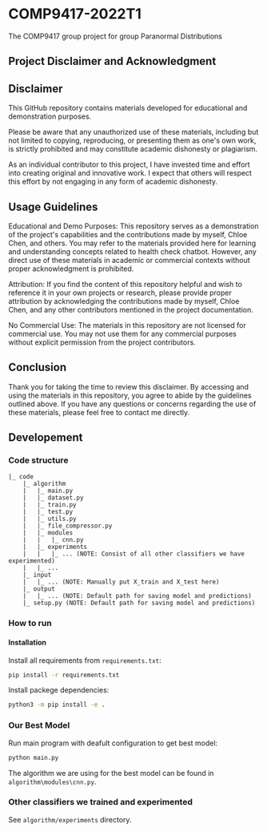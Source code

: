 # COMP9417-2022T1
The COMP9417 group project for group Paranormal Distributions

## Project Disclaimer and Acknowledgment

## Disclaimer

This GitHub repository contains materials developed for educational and demonstration purposes. 

Please be aware that any unauthorized use of these materials, including but not limited to copying, reproducing, or presenting them as one's own work, is strictly prohibited and may constitute academic dishonesty or plagiarism.

As an individual contributor to this project, I have invested time and effort into creating original and innovative work. I expect that others will respect this effort by not engaging in any form of academic dishonesty.


## Usage Guidelines

Educational and Demo Purposes: This repository serves as a demonstration of the project's capabilities and the contributions made by myself, Chloe Chen, and others. You may refer to the materials provided here for learning and understanding concepts related to health check chatbot. However, any direct use of these materials in academic or commercial contexts without proper acknowledgment is prohibited.

Attribution: If you find the content of this repository helpful and wish to reference it in your own projects or research, please provide proper attribution by acknowledging the contributions made by myself, Chloe Chen, and any other contributors mentioned in the project documentation.

No Commercial Use: The materials in this repository are not licensed for commercial use. You may not use them for any commercial purposes without explicit permission from the project contributors.

## Conclusion 

Thank you for taking the time to review this disclaimer. By accessing and using the materials in this repository, you agree to abide by the guidelines outlined above. If you have any questions or concerns regarding the use of these materials, please feel free to contact me directly.




## Developement

### Code structure

```Text
|_ code
    |_ algorithm
    |   |_ main.py
    |   |_ dataset.py
    |   |_ train.py
    |   |_ test.py
    |   |_ utils.py
    |   |_ file_compressor.py
    |   |_ modules
    |   |   |_ cnn.py
    |   |_ experiments
    |   |   |_ ... (NOTE: Consist of all other classifiers we have experimented)
    |   |_ ...     
    |_ input
    |   |_ ... (NOTE: Manually put X_train and X_test here)
    |_ output
    |   |_ ... (NOTE: Default path for saving model and predictions)
    |_ setup.py (NOTE: Default path for saving model and predictions)
```

### How to run

#### Installation

Install all requirements from `requirements.txt`:
```Bash
pip install -r requirements.txt
```

Install packege dependencies:
```Bash
python3 -m pip install -e .
```

### Our Best Model

Run main program with deafult configuration to get best model:
```Bash
python main.py
```
The algorithm we are using for the best model can be found in `algorithm\modules\cnn.py`.

### Other classifiers we trained and experimented

See `algorithm/experiments` directory.